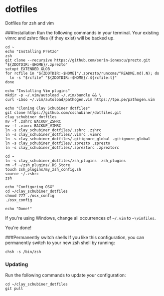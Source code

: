 dotfiles
========

Dotfiles for zsh and vim

###Installation
Run the following commands in your terminal. Your existing vimrc and zshrc files (if they exist) will be backed up.

    cd ~
    echo "Installing Pretzo"
    zsh
    git clone --recursive https://github.com/sorin-ionescu/prezto.git "${ZDOTDIR:-$HOME}/.zprezto"
    setopt EXTENDED_GLOB
    for rcfile in "${ZDOTDIR:-$HOME}"/.zprezto/runcoms/^README.md(.N); do
      ln -s "$rcfile" "${ZDOTDIR:-$HOME}/.${rcfile:t}"
    done

    echo "Installing Vim plugins"
    mkdir -p ~/.vim/autoload ~/.vim/bundle && \
    curl -LSso ~/.vim/autoload/pathogen.vim https://tpo.pe/pathogen.vim

    echo "Cloning Clay Schubiner dotfiles"
    git clone https://github.com/cschubiner/dotfiles.git clay_schubiner_dotfiles
    mv -f .zshrc BACKUP_ZSHRC
    mv -f .vimrc BACKUP_VIMRC
    ln -s clay_schubiner_dotfiles/.zshrc .zshrc
    ln -s clay_schubiner_dotfiles/.vimrc .vimrc
    ln -s clay_schubiner_dotfiles/.gitignore_global .gitignore_global
    ln -s clay_schubiner_dotfiles/.zprezto .zprezto
    ln -s clay_schubiner_dotfiles/.zpreztorc .zpreztorc

    cd ~
    ln -s clay_schubiner_dotfiles/zsh_plugins  zsh_plugins
    rm -f ~/zsh_plugins/.DS_Store
    touch zsh_plugins/my_zsh_config.sh
    source ~/.zshrc
    zsh

    echo "Configuring OSX"
    cd ~/clay_schubiner_dotfiles
    chmod 777 ./osx_config
    ./osx_config

    echo "Done!"

If you're using Windows, change all occurrences of `~/.vim` to `~\vimfiles`.

You're done!

###Permanently switch shells
If you like this configuration, you can permanently switch to your new zsh shell by running:
```
chsh -s /bin/zsh
```
### Updating

Run the following commands to update your configuration:

```
cd ~/clay_schubiner_dotfiles
git pull
```
